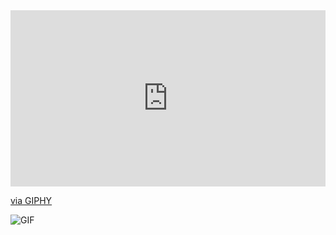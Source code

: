 <div style="width:100%;height:0;padding-bottom:56%;position:relative;"><iframe src="https://giphy.com/embed/DaE11akx4yJjynKj4i" width="100%" height="100%" style="position:absolute" frameBorder="0" class="giphy-embed" allowFullScreen></iframe></div><p><a href="https://giphy.com/gifs/xbox-game-xbox-series-x-s-DaE11akx4yJjynKj4i">via GIPHY</a></p>


![GIF](https://media.giphy.com/media/DaE11akx4yJjynKj4i/giphy.gif)
